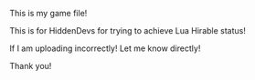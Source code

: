 This is my game file!

This is for HiddenDevs for trying to achieve Lua Hirable status!

If I am uploading incorrectly! Let me know directly!

Thank you!
